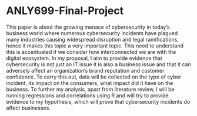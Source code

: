 # ANLY699-Final-Project
This paper is about the growing menace of cybersecurity in today’s business world where numerous cybersecurity incidents have plagued many industries causing widespread disruption and legal ramifications, hence it makes this topic a very important topic. This need to understand this is accentuated if we consider how interconnected we are with the digital ecosystem. 
In my proposal, I aim to provide evidence that cybersecurity is not just an IT issue it is also a business issue and that it can adversely affect an organization’s brand reputation and customer confidence. To carry this out, data will be collected on the type of cyber incident, its impact on the consumers, what impact did it have on the business. To further my analysis, apart from literature review, I will be running regressions and correlations using R and will try to provide evidence to my hypothesis, which will prove that cybersecurity incidents do affect businesses. 
